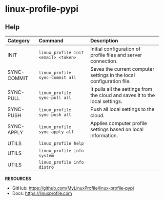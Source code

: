 # linux-profile-pypi

## Help

| Category    | Command                                | Description                                                                   |
|:------------|:---------------------------------------|:------------------------------------------------------------------------------|
| INIT        | ``linux_profile init <email> <token>`` | Initial configuration of profile files and server connection.                 |
| SYNC-COMMIT | ``linux_profile sync-commit all``      | Saves the current computer settings in the local configuration file.          |
| SYNC-PULL   | ``linux_profile sync-pull all``        | It pulls all the settings from the cloud and saves it to the local settings.  |
| SYNC-PUSH   | ``linux_profile sync-push all``        | Push all local settings to the cloud.                                         |
| SYNC-APPLY  | ``linux_profile sync-apply all``       | Applies computer profile settings based on local information.                 |
| UTILS       | ``linux_profile help``                 |                                                                               |
| UTILS       | ``linux_profile info system``          |                                                                               |
| UTILS       | ``linux_profile info distro``          |                                                                               |               

**RESOURCES**
- GitHub: https://github.com/MyLinuxProfile/linux-profile-pypi
- Docs:   https://linuxprofile.com
